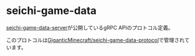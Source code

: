 # seichi-game-data

[seichi-game-data-server](https://github.com/GiganticMinecraft/seichi-game-data-server)が公開しているgRPC APIのプロトコル定義。

このプロトコルは[GiganticMinecraft/seichi-game-data-protocol](https://github.com/GiganticMinecraft/seichi-game-data-protocol)で管理されています。
